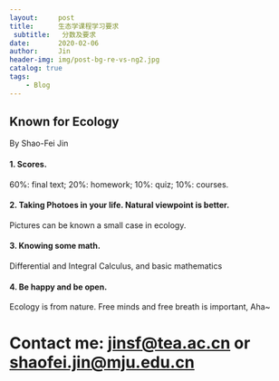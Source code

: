 ```yaml
---
layout:     post
title:      生态学课程学习要求
 subtitle:   分数及要求
date:       2020-02-06
author:     Jin
header-img: img/post-bg-re-vs-ng2.jpg
catalog: true
tags:
    - Blog
---
```




## Known for Ecology
By Shao-Fei Jin
#### 1. Scores.
60%: final text; 20%: homework; 10%: quiz; 10%: courses.
#### 2. Taking Photoes in your life. Natural viewpoint is better.
Pictures can be known a small case in ecology. 
#### 3. Knowing some math.
Differential and Integral Calculus, and basic mathematics
#### 4. Be happy and be open.
Ecology is from nature. Free minds and free breath is important, Aha~

# Contact me: jinsf@tea.ac.cn or shaofei.jin@mju.edu.cn
